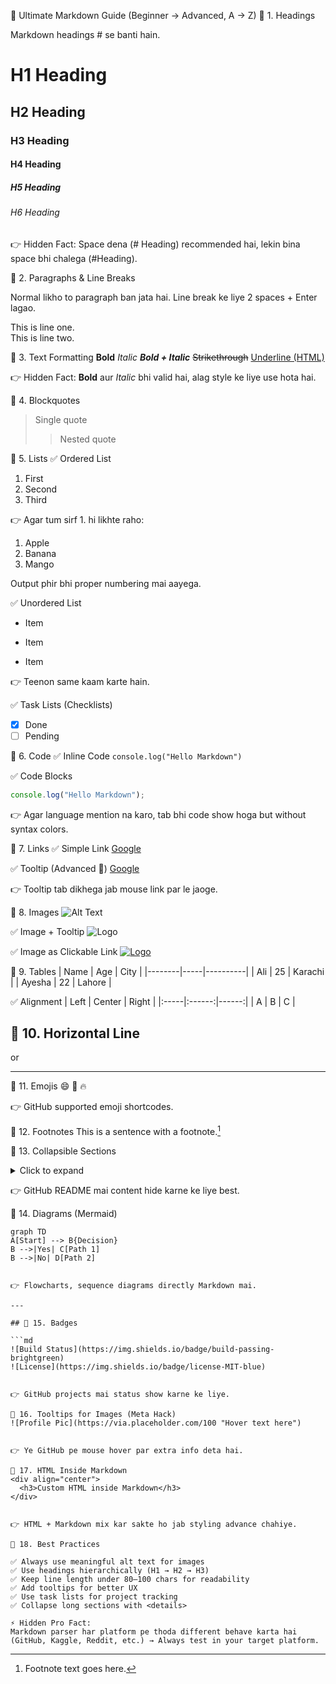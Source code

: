 
🌟 Ultimate Markdown Guide (Beginner → Advanced, A → Z)
🔹 1. Headings

Markdown headings # se banti hain.

# H1 Heading
## H2 Heading
### H3 Heading
#### H4 Heading
##### H5 Heading
###### H6 Heading


👉 Hidden Fact: Space dena (# Heading) recommended hai, lekin bina space bhi chalega (#Heading).

🔹 2. Paragraphs & Line Breaks

Normal likho to paragraph ban jata hai.
Line break ke liye 2 spaces + Enter lagao.

This is line one.  
This is line two.

🔹 3. Text Formatting
**Bold**
*Italic*
***Bold + Italic***
~~Strikethrough~~
<u>Underline (HTML)</u>


👉 Hidden Fact: __Bold__ aur _Italic_ bhi valid hai, alag style ke liye use hota hai.

🔹 4. Blockquotes
> Single quote
>> Nested quote

🔹 5. Lists
✅ Ordered List
1. First
2. Second
3. Third


👉 Agar tum sirf 1. hi likhte raho:

1. Apple
1. Banana
1. Mango


Output phir bhi proper numbering mai aayega.

✅ Unordered List
- Item
* Item
+ Item


👉 Teenon same kaam karte hain.

✅ Task Lists (Checklists)
- [x] Done
- [ ] Pending

🔹 6. Code
✅ Inline Code
`console.log("Hello Markdown")`

✅ Code Blocks
```js
console.log("Hello Markdown");
```


👉 Agar language mention na karo, tab bhi code show hoga but without syntax colors.

🔹 7. Links
✅ Simple Link
[Google](https://www.google.com)

✅ Tooltip (Advanced 🎯)
[Google](https://www.google.com "Search Engine")


👉 Tooltip tab dikhega jab mouse link par le jaoge.

🔹 8. Images
![Alt Text](https://via.placeholder.com/150)

✅ Image + Tooltip
![Logo](https://via.placeholder.com/150 "This is tooltip text")

✅ Image as Clickable Link
[![Logo](https://via.placeholder.com/150)](https://google.com)

🔹 9. Tables
| Name   | Age | City     |
|--------|-----|----------|
| Ali    | 25  | Karachi  |
| Ayesha | 22  | Lahore   |

✅ Alignment
| Left | Center | Right |
|:-----|:------:|------:|
| A    | B      | C     |

🔹 10. Horizontal Line
---


or

***

🔹 11. Emojis
:smile: :rocket: :fire:


👉 GitHub supported emoji shortcodes.

🔹 12. Footnotes
This is a sentence with a footnote.[^1]

[^1]: Footnote text goes here.

🔹 13. Collapsible Sections
<details>
<summary>Click to expand</summary>

Hidden content here...

</details>


👉 GitHub README mai content hide karne ke liye best.

🔹 14. Diagrams (Mermaid)
```mermaid
graph TD
A[Start] --> B{Decision}
B -->|Yes| C[Path 1]
B -->|No| D[Path 2]


👉 Flowcharts, sequence diagrams directly Markdown mai.  

---

## 🔹 15. Badges  

```md
![Build Status](https://img.shields.io/badge/build-passing-brightgreen)
![License](https://img.shields.io/badge/license-MIT-blue)


👉 GitHub projects mai status show karne ke liye.

🔹 16. Tooltips for Images (Meta Hack)
![Profile Pic](https://via.placeholder.com/100 "Hover text here")


👉 Ye GitHub pe mouse hover par extra info deta hai.

🔹 17. HTML Inside Markdown
<div align="center">
  <h3>Custom HTML inside Markdown</h3>
</div>


👉 HTML + Markdown mix kar sakte ho jab styling advance chahiye.

🔹 18. Best Practices

✅ Always use meaningful alt text for images
✅ Use headings hierarchically (H1 → H2 → H3)
✅ Keep line length under 80–100 chars for readability
✅ Add tooltips for better UX
✅ Use task lists for project tracking
✅ Collapse long sections with <details>

⚡ Hidden Pro Fact:
Markdown parser har platform pe thoda different behave karta hai (GitHub, Kaggle, Reddit, etc.) → Always test in your target platform.
